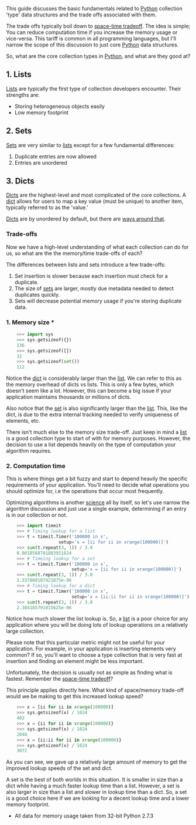 This guide discusses the basic fundamentals related to [Python](http://python.org) collection 'type' data structures and the trade offs associated with them.

The trade offs typically boil down to [space-time tradeoff](http://en.wikipedia.org/wiki/Space%E2%80%93time_tradeoff).  The idea is simple; You can reduce computation time if you increase the memory usage or vice-versa.  This tariff is common in all programming languages, but I'll narrow the scope of this discussion to just core [Python](http://python.org) data structures.

So, what are the core collection types in [Python](http://python.org), and what are they good at?

## 1. Lists

[Lists](http://docs.python.org/2/tutorial/datastructures.html#more-on-lists) are typically the first type of collection developers encounter.  Their strengths are:

- Storing heterogeneous objects easily
- Low memory footprint

## 2. Sets

[Sets](http://docs.python.org/2/tutorial/datastructures.html#sets) are very similar to [lists](http://docs.python.org/2/tutorial/datastructures.html#more-on-lists) except for a few fundamental differences:

1. Duplicate entries are now allowed
2. Entries are unordered

## 3. Dicts

[Dicts](http://docs.python.org/2/tutorial/datastructures.html#dictionaries) are the highest-level and most complicated of the core collections.  A [dict](http://docs.python.org/2/tutorial/datastructures.html#dictionaries) allows for users to map a key value (must be unique) to another item, typically referred to as the 'value.'

[Dicts](http://docs.python.org/2/tutorial/datastructures.html#dictionaries) are by unordered by default, but there are [ways around that](http://docs.python.org/2/library/collections.html#collections.OrderedDict).

### Trade-offs

Now we have a high-level understanding of what each collection can do for us, so what are the the memory/time trade-offs of each?

The differences between lists and sets introduce a few trade-offs:

1. Set insertion is slower because each insertion must check for a duplicate.
2. The size of [sets](http://docs.python.org/2/tutorial/datastructures.html#sets) are larger, mostly due metadata needed to detect duplicates quickly.
3. Sets will decrease potential memory usage if you're storing duplicate data.

### 1. Memory size *

```python
    >>> import sys
    >>> sys.getsizeof({})
    136
    >>> sys.getsizeof([])
    32
    >>> sys.getsizeof(set())
    112
```

Notice the [dict](http://docs.python.org/2/tutorial/datastructures.html#dictionaries) is considerably larger than the [list](http://docs.python.org/2/tutorial/datastructures.html#more-on-lists).  We can refer to this as the memory overhead of dicts vs lists.  This is only a few bytes, which doesn't seem like a lot.  However, this can become a big issue if your application maintains thousands or millions of dicts.

Also notice that the [set](http://docs.python.org/2/tutorial/datastructures.html#sets) is also significantly larger than the [list](http://docs.python.org/2/tutorial/datastructures.html#more-on-lists).  This, like the dict, is due to the extra internal tracking needed to verify uniqueness of elements, etc.

There isn't much else to the memory size trade-off.  Just keep in mind a [list](http://docs.python.org/2/tutorial/datastructures.html#more-on-lists) is a good collection type to start of with for memory purposes.  However, the decision to use a list depends heavily on the type of computation your algorithm requires.

### 2. Computation time

This is where things get a bit fuzzy and start to depend heavily the specific requirements of your application.  You'll need to decide what operations you should optimize for, i.e the operations that occur most frequently.

Optimizing algorithms is another [science](http://en.wikipedia.org/wiki/Mathematical_optimization) all by itself, so let's use narrow the algorithm discussion and just use a single example, determining if an entry is in our collection or not.

```python
    >>> import timeit
    >>> # Timing lookup for a list
    >>> t = timeit.Timer('100000 in x', 
                    setup='x = [ii for ii in xrange(100000)]')
    >>> sum(t.repeat(3, 1)) / 3.0
    0.0018588701883951824
    >>> # Timeing lookup for a set
    >>> t = timeit.Timer('100000 in x', 
                         setup='x = {ii for ii in xrange(100000)}')
    >>> sum(t.repeat(3, 1)) / 3.0
    3.337860107421875e-06
    >>> # Timing lookup for a dict
    >>> t = timeit.Timer('100000 in x', 
                         setup='x = {ii:ii for ii in xrange(100000)}')
    >>> sum(t.repeat(3, 1)) / 3.0
    2.384185791015625e-06
```

Notice how much slower the list lookup is.  So, a [list](http://docs.python.org/2/tutorial/datastructures.html#more-on-lists) is a poor choice for any application where you will be doing lots of lookup operations on a relatively large collection.

Please note that this particular metric might not be useful for your application.  For example, in your application is inserting elements very common?  If so, you'll want to choose a type collection that is very fast at insertion and finding an element might be less important.

Unfortunately, the decision is usually not as simple as finding what is fastest.  Remember the [space-time tradeoff](http://en.wikipedia.org/wiki/Space%E2%80%93time_tradeoff)?

This principle applies directly here.  What kind of space/memory trade-off would we be making to get this increased lookup speed?

```python
    >>> x = [ii for ii in xrange(100000)]
    >>> sys.getsizeof(x) / 1024
    402
    >>> x = {ii for ii in xrange(100000)}
    >>> sys.getsizeof(x) / 1024
    2048
    >>> x = {ii:ii for ii in xrange(100000)}
    >>> sys.getsizeof(x) / 1024
    3072
```

As you can see, we gave up a relatively large amount of memory to get the improved lookup speeds of the set and dict.

A set is the best of both worlds in this situation.  It is smaller in size than a dict while having a much faster lookup time than a list.  However, a set is also larger in size than a list and slower in lookup time than a dict.  So, a set is a good choice here if we are looking for a decent lookup time and a lower memory footprint.

* All data for memory usage taken from 32-bit Python 2.7.3
